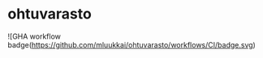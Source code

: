 # ohtuvarasto

![GHA workflow badge(https://github.com/mluukkai/ohtuvarasto/workflows/CI/badge.svg)
